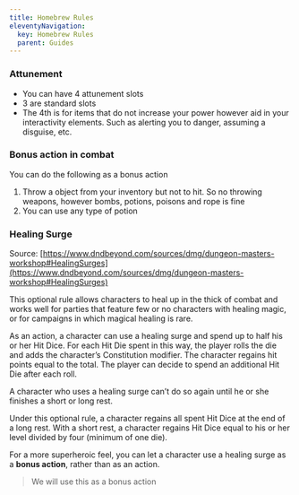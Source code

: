 ```yaml
---
title: Homebrew Rules
eleventyNavigation:
  key: Homebrew Rules
  parent: Guides
---
```


### Attunement

- You can have 4 attunement slots
- 3 are standard slots
- The 4th is for items that do not increase your power however aid in your interactivity elements. Such as alerting you to danger, assuming a disguise, etc.

### Bonus action in combat

You can do the following as a bonus action

1.  Throw a object from your inventory but not to hit. So no throwing weapons, however bombs, potions, poisons and rope is fine
2.  You can use any type of potion

### Healing Surge

Source: [https://www.dndbeyond.com/sources/dmg/dungeon-masters-workshop#HealingSurges](https://www.dndbeyond.com/sources/dmg/dungeon-masters-workshop#HealingSurges)

This optional rule allows characters to heal up in the thick of combat and works well for parties that feature few or no characters with healing magic, or for campaigns in which magical healing is rare.

As an action, a character can use a healing surge and spend up to half his or her Hit Dice. For each Hit Die spent in this way, the player rolls the die and adds the character’s Constitution modifier. The character regains hit points equal to the total. The player can decide to spend an additional Hit Die after each roll.

A character who uses a healing surge can’t do so again until he or she finishes a short or long rest.

Under this optional rule, a character regains all spent Hit Dice at the end of a long rest. With a short rest, a character regains Hit Dice equal to his or her level divided by four (minimum of one die).

For a more superheroic feel, you can let a character use a healing surge as a **bonus action**, rather than as an action.

> We will use this as a bonus action
